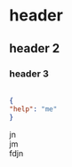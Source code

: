 # header
## header 2
### header 3
#### 
#####
######


```json {
{
"help": "me"
}
```
jn<br>jm  
fdjn
